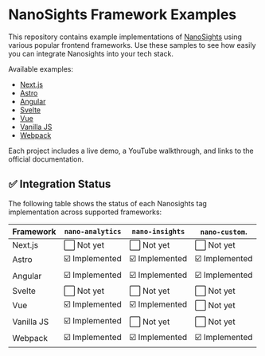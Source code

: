 # NanoSights Framework Examples

This repository contains example implementations of [NanoSights](https://www.nanosights.dev) using various popular frontend frameworks. Use these samples to see how easily you can integrate Nanosights into your tech stack.

Available examples:
- [Next.js](./nextjs-demo)
- [Astro](./astro-demo)
- [Angular](./angular-demo)
- [Svelte](./svelte-demo)
- [Vue](./vue-demo)
- [Vanilla JS](./vanilla-demo)
- [Webpack](./webpack-demo)

Each project includes a live demo, a YouTube walkthrough, and links to the official documentation.

## ✅ Integration Status

The following table shows the status of each Nanosights tag implementation across supported frameworks:

| Framework     | `nano-analytics`  | `nano-insights`  | `nano-custom`.  |
|---------------|-------------------|------------------|-----------------|
| Next.js       | ⬜ Not yet        | ⬜ Not yet        | ⬜ Not yet      |
| Astro         | ☑️ Implemented    | ☑️ Implemented    | ☑️ Implemented  |
| Angular       | ☑️ Implemented    | ☑️ Implemented    | ☑️ Implemented  |
| Svelte        | ⬜ Not yet        | ⬜ Not yet        | ⬜ Not yet      |
| Vue           | ☑️ Implemented    | ☑️ Implemented    | ⬜ Not yet      |
| Vanilla JS    | ☑️ Implemented    | ⬜ Not yet        | ⬜ Not yet      |
| Webpack       | ☑️ Implemented    | ☑️ Implemented    | ☑️ Implemented  |
